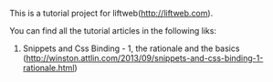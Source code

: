 This is a tutorial project for liftweb(http://liftweb.com).

You can find all the tutorial articles in the following liks:

1. Snippets and Css Binding - 1, the rationale and the basics 
(http://winston.attlin.com/2013/09/snippets-and-css-binding-1-rationale.html)